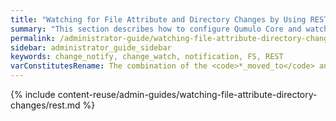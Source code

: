 ```yaml
---
title: "Watching for File Attribute and Directory Changes by Using REST"
summary: "This section describes how to configure Qumulo Core and watch for file attribute and directory changes by using REST."
permalink: /administrator-guide/watching-file-attribute-directory-changes/rest.html
sidebar: administrator_guide_sidebar
keywords: change_notify, change_watch, notification, FS, REST
varConstitutesRename: The combination of the <code>*_moved_to</code> and <code>*_moved_from</code> notification type constitutes the renaming of the listed
---
```


{% include content-reuse/admin-guides/watching-file-attribute-directory-changes/rest.md %}
